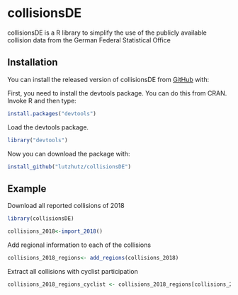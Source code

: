 
<!-- README.md is generated from README.Rmd. Please edit that file -->

# collisionsDE

<!-- badges: start -->

<!-- badges: end -->

collisionsDE is a R library to simplify the use of the publicly
available collision data from the German Federal Statistical Office

## Installation

You can install the released version of collisionsDE from
[GitHub](https://github.com) with:

First, you need to install the devtools package. You can do this from
CRAN. Invoke R and then type:

``` r
install.packages("devtools")
```

Load the devtools package.

``` r
library("devtools")
```

Now you can download the package with:

``` r
install_github("lutzhutz/collisionsDE")
```

## Example

Download all reported collisions of 2018

``` r
library(collisionsDE)

collisions_2018<-import_2018()
```

Add regional information to each of the collisions

``` r
collisions_2018_regions<- add_regions(collisions_2018)
```

Extract all collisions with cyclist participation

``` r
collisions_2018_regions_cyclist <- collisions_2018_regions[collisions_2018_regions$IstRad == 1,]
```
